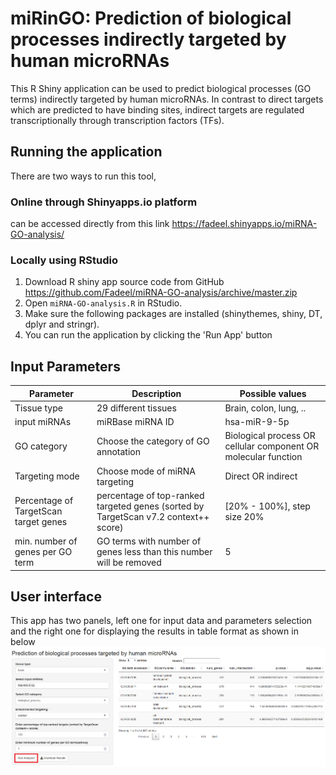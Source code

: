 # miRinGO: Prediction of biological processes indirectly targeted by human microRNAs 
This R Shiny application can be used to predict biological processes (GO terms) indirectly targeted by human microRNAs. In contrast to direct targets which are predicted to have binding sites, indirect targets are regulated transcriptionally through transcription factors (TFs). 


## Running the application
There are two ways to run this tool,
### Online through Shinyapps.io platform
can be accessed directly from this link https://fadeel.shinyapps.io/miRNA-GO-analysis/  
### Locally using RStudio
 1. Download R shiny app source code from GitHub https://github.com/Fadeel/miRNA-GO-analysis/archive/master.zip
 2. Open `miRNA-GO-analysis.R` in RStudio.
 3. Make sure the following packages are installed (shinythemes, shiny, DT, dplyr and stringr).
 4.  You can run the application by clicking the 'Run App' button

## Input Parameters
|      Parameter        |Description                          |Possible values                         |
|----------------|-------------------------------|-----------------------------|
|Tissue type	 |29 different tissues         |Brain, colon, lung,  ..           |
|input miRNAs    |miRBase miRNA ID            | hsa-miR-9-5p         |
|GO category     |Choose the category of GO annotation | Biological process OR cellular component OR molecular function|
|Targeting mode	 |Choose mode of miRNA targeting  |  Direct OR indirect   |  
|Percentage of TargetScan target genes	 |		percentage of top-ranked targeted genes (sorted by TargetScan v7.2 context++ score)		|[20% - 100%], step size 20% |
| min. number of genes per GO term |   GO terms with number of genes less than this number will be removed|  5|

## User interface 
This app has two panels, left one for input data and parameters selection and the right one for displaying the results in table format as shown in below ![example run](https://raw.githubusercontent.com/Fadeel/miRNA-GO-analysis/master/example.PNG)
